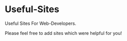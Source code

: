 # Useful-Sites
Useful Sites For Web-Developers.

Please feel free to add sites which were helpful for you! 
